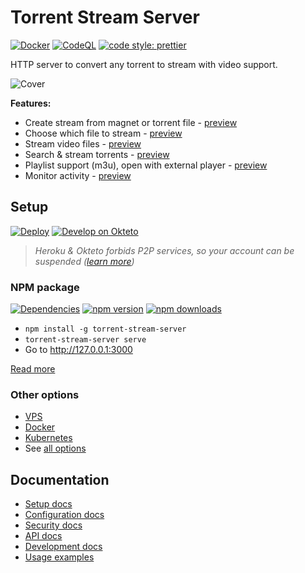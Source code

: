 # Torrent Stream Server

[![Docker](https://github.com/KiraLT/torrent-stream-server/workflows/Docker/badge.svg?branch=master)](https://github.com/users/KiraLT/packages/container/package/torrent-stream-server)
[![CodeQL](https://github.com/KiraLT/torrent-stream-server/workflows/CodeQL/badge.svg?branch=master)](https://github.com/KiraLT/torrent-stream-server/actions?query=workflow%3ACodeQL)
[![code style: prettier](https://img.shields.io/badge/code_style-prettier-ff69b4.svg)](https://github.com/prettier/prettier)

HTTP server to convert any torrent to stream with video support.

![Cover](https://github.com/KiraLT/torrent-stream-server/wiki/images/play-white.png)

**Features:**

* Create stream from magnet or torrent file - [preview](https://github.com/KiraLT/torrent-stream-server/wiki/images/home.png)
* Choose which file to stream - [preview](https://github.com/KiraLT/torrent-stream-server/wiki/images/files.png)
* Stream video files - [preview](https://github.com/KiraLT/torrent-stream-server/wiki/images/play.png)
* Search & stream torrents - [preview](https://github.com/KiraLT/torrent-stream-server/wiki/images/browse.png)
* Playlist support (m3u), open with external player - [preview](https://github.com/KiraLT/torrent-stream-server/wiki/images/playlist.png)
* Monitor activity - [preview](https://github.com/KiraLT/torrent-stream-server/wiki/images/dashboard.png)

## Setup

[![Deploy](https://www.herokucdn.com/deploy/button.svg)](https://heroku.com/deploy?template=https://github.com/KiraLT/torrent-stream-server)
[![Develop on Okteto](https://okteto.com/develop-okteto.svg)](https://cloud.okteto.com/deploy?repository=https://github.com/KiraLT/torrent-stream-server&branch=master)

> _Heroku & Okteto forbids P2P services, so your account can be suspended ([learn more](https://github.com/KiraLT/torrent-stream-server/issues/32))_

### NPM package

[![Dependencies](https://david-dm.org/KiraLT/torrent-stream-server.svg)](https://david-dm.org/KiraLT/torrent-stream-server)
[![npm version](https://badge.fury.io/js/torrent-stream-server.svg)](https://www.npmjs.com/package/torrent-stream-server)
[![npm downloads](https://img.shields.io/npm/dt/torrent-stream-server)](https://www.npmjs.com/package/torrent-stream-server)

* `npm install -g torrent-stream-server`
* `torrent-stream-server serve`
* Go to http://127.0.0.1:3000

[Read more](https://github.com/KiraLT/torrent-stream-server/wiki/setup#npm-package)
  
### Other options

* [VPS](https://github.com/KiraLT/torrent-stream-server/wiki/setup#vps)
* [Docker](https://github.com/KiraLT/torrent-stream-server/wiki/setup#docker)
* [Kubernetes](https://github.com/KiraLT/torrent-stream-server/wiki/setup#kubernetes)
* See [all options](https://github.com/KiraLT/torrent-stream-server/wiki/setup)

## Documentation

* [Setup docs](https://github.com/KiraLT/torrent-stream-server/wiki/setup)
* [Configuration docs](https://github.com/KiraLT/torrent-stream-server/wiki/configuration)
* [Security docs](https://github.com/KiraLT/torrent-stream-server/wiki/security)
* [API docs](https://github.com/KiraLT/torrent-stream-server/wiki/API)
* [Development docs](https://github.com/KiraLT/torrent-stream-server/wiki/development)
* [Usage examples](https://github.com/KiraLT/torrent-stream-server/wiki)
